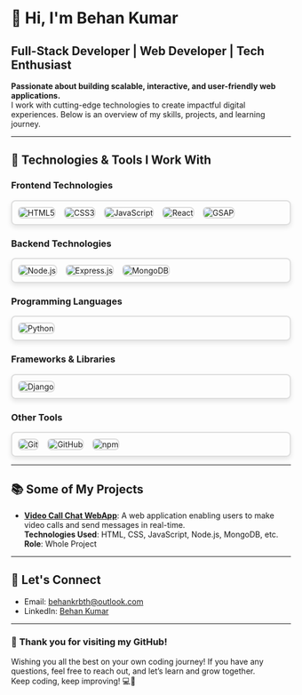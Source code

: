 # 👋 **Hi, I'm Behan Kumar**  
## Full-Stack Developer | Web Developer | Tech Enthusiast  

**Passionate about building scalable, interactive, and user-friendly web applications.**  
I work with cutting-edge technologies to create impactful digital experiences. Below is an overview of my skills, projects, and learning journey.

---

## 🚀 **Technologies & Tools I Work With**

### **Frontend Technologies**  
<div style="display: flex; gap: 15px; flex-wrap: wrap; padding: 10px; border: 2px solid #ddd; border-radius: 8px; box-shadow: 0 4px 8px rgba(0, 0, 0, 0.1);">
  <img src="https://img.shields.io/badge/HTML5-E34F26?style=flat-square&logo=html5&logoColor=white" alt="HTML5" style="border: 2px solid #ddd; border-radius: 8px; transition: box-shadow 0.3s ease;" onmouseover="this.style.boxShadow='0 8px 16px rgba(0,0,0,0.3)'" onmouseout="this.style.boxShadow='0 4px 8px rgba(0,0,0,0.1)'"/>
  <img src="https://img.shields.io/badge/CSS3-1572B6?style=flat-square&logo=css3&logoColor=white" alt="CSS3" style="border: 2px solid #ddd; border-radius: 8px; transition: box-shadow 0.3s ease;" onmouseover="this.style.boxShadow='0 8px 16px rgba(0,0,0,0.3)'" onmouseout="this.style.boxShadow='0 4px 8px rgba(0,0,0,0.1)'"/>
  <img src="https://img.shields.io/badge/JavaScript-F7DF1E?style=flat-square&logo=javascript&logoColor=black" alt="JavaScript" style="border: 2px solid #ddd; border-radius: 8px; transition: box-shadow 0.3s ease;" onmouseover="this.style.boxShadow='0 8px 16px rgba(0,0,0,0.3)'" onmouseout="this.style.boxShadow='0 4px 8px rgba(0,0,0,0.1)'"/>
  <img src="https://img.shields.io/badge/React-61DAFB?style=flat-square&logo=react&logoColor=black" alt="React" style="border: 2px solid #ddd; border-radius: 8px; transition: box-shadow 0.3s ease;" onmouseover="this.style.boxShadow='0 8px 16px rgba(0,0,0,0.3)'" onmouseout="this.style.boxShadow='0 4px 8px rgba(0,0,0,0.1)'"/>
  <img src="https://img.shields.io/badge/GSAP-88C0D0?style=flat-square&logo=gsap&logoColor=white" alt="GSAP" style="border: 2px solid #ddd; border-radius: 8px; transition: box-shadow 0.3s ease;" onmouseover="this.style.boxShadow='0 8px 16px rgba(0,0,0,0.3)'" onmouseout="this.style.boxShadow='0 4px 8px rgba(0,0,0,0.1)'"/>
</div>

### **Backend Technologies**  
<div style="display: flex; gap: 15px; flex-wrap: wrap; padding: 10px; border: 2px solid #ddd; border-radius: 8px; box-shadow: 0 4px 8px rgba(0, 0, 0, 0.1);">
  <img src="https://img.shields.io/badge/Node.js-339933?style=flat-square&logo=node.js&logoColor=white" alt="Node.js" style="border: 2px solid #ddd; border-radius: 8px; transition: box-shadow 0.3s ease;" onmouseover="this.style.boxShadow='0 8px 16px rgba(0,0,0,0.3)'" onmouseout="this.style.boxShadow='0 4px 8px rgba(0,0,0,0.1)'"/>
  <img src="https://img.shields.io/badge/Express.js-000000?style=flat-square&logo=express&logoColor=white" alt="Express.js" style="border: 2px solid #ddd; border-radius: 8px; transition: box-shadow 0.3s ease;" onmouseover="this.style.boxShadow='0 8px 16px rgba(0,0,0,0.3)'" onmouseout="this.style.boxShadow='0 4px 8px rgba(0,0,0,0.1)'"/>
  <img src="https://img.shields.io/badge/MongoDB-47A248?style=flat-square&logo=mongodb&logoColor=white" alt="MongoDB" style="border: 2px solid #ddd; border-radius: 8px; transition: box-shadow 0.3s ease;" onmouseover="this.style.boxShadow='0 8px 16px rgba(0,0,0,0.3)'" onmouseout="this.style.boxShadow='0 4px 8px rgba(0,0,0,0.1)'"/>
</div>

### **Programming Languages**  
<div style="display: flex; gap: 15px; flex-wrap: wrap; padding: 10px; border: 2px solid #ddd; border-radius: 8px; box-shadow: 0 4px 8px rgba(0, 0, 0, 0.1);">
  <img src="https://img.shields.io/badge/Python-3776AB?style=flat-square&logo=python&logoColor=white" alt="Python" style="border: 2px solid #ddd; border-radius: 8px; transition: box-shadow 0.3s ease;" onmouseover="this.style.boxShadow='0 8px 16px rgba(0,0,0,0.3)'" onmouseout="this.style.boxShadow='0 4px 8px rgba(0,0,0,0.1)'"/>
</div>

### **Frameworks & Libraries**  
<div style="display: flex; gap: 15px; flex-wrap: wrap; padding: 10px; border: 2px solid #ddd; border-radius: 8px; box-shadow: 0 4px 8px rgba(0, 0, 0, 0.1);">
  <img src="https://img.shields.io/badge/Django-092D1F?style=flat-square&logo=django&logoColor=white" alt="Django" style="border: 2px solid #ddd; border-radius: 8px; transition: box-shadow 0.3s ease;" onmouseover="this.style.boxShadow='0 8px 16px rgba(0,0,0,0.3)'" onmouseout="this.style.boxShadow='0 4px 8px rgba(0,0,0,0.1)'"/>
</div>

### **Other Tools**  
<div style="display: flex; gap: 15px; flex-wrap: wrap; padding: 10px; border: 2px solid #ddd; border-radius: 8px; box-shadow: 0 4px 8px rgba(0, 0, 0, 0.1);">
  <img src="https://img.shields.io/badge/Git-F05032?style=flat-square&logo=git&logoColor=white" alt="Git" style="border: 2px solid #ddd; border-radius: 8px; transition: box-shadow 0.3s ease;" onmouseover="this.style.boxShadow='0 8px 16px rgba(0,0,0,0.3)'" onmouseout="this.style.boxShadow='0 4px 8px rgba(0,0,0,0.1)'"/>
  <img src="https://img.shields.io/badge/GitHub-181717?style=flat-square&logo=github&logoColor=white" alt="GitHub" style="border: 2px solid #ddd; border-radius: 8px; transition: box-shadow 0.3s ease;" onmouseover="this.style.boxShadow='0 8px 16px rgba(0,0,0,0.3)'" onmouseout="this.style.boxShadow='0 4px 8px rgba(0,0,0,0.1)'"/>
  <img src="https://img.shields.io/badge/npm-CB3837?style=flat-square&logo=npm&logoColor=white" alt="npm" style="border: 2px solid #ddd; border-radius: 8px; transition: box-shadow 0.3s ease;" onmouseover="this.style.boxShadow='0 8px 16px rgba(0,0,0,0.3)'" onmouseout="this.style.boxShadow='0 4px 8px rgba(0,0,0,0.1)'"/>
</div>

---

## 📚 **Some of My Projects**

- [**Video Call Chat WebApp**](https://github.com/behan05/Video-Call-Chat-App.git): A web application enabling users to make video calls and send messages in real-time.  
  **Technologies Used**: HTML, CSS, JavaScript, Node.js, MongoDB, etc.  
  **Role**: Whole Project  

---

## 📝 **Let's Connect**

- Email: behankrbth@outlook.com  
- LinkedIn: [Behan Kumar](https://www.linkedin.com/in/behan-kumar)  

---

### 🌟 **Thank you for visiting my GitHub!**  
Wishing you all the best on your own coding journey! If you have any questions, feel free to reach out, and let’s learn and grow together.  
Keep coding, keep improving! 💻🚀
